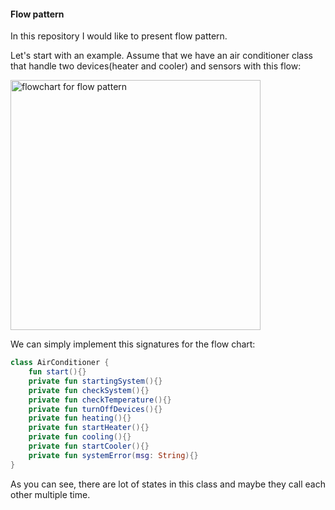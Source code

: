 #### Flow pattern

In this repository I would like to present flow pattern.

Let's start with an example. Assume that we have an air conditioner class that handle 
two devices(heater and cooler) and sensors with this flow:

<img alt="flowchart for flow pattern" src="https://raw.githubusercontent.com/imohsenb/projectname/FlowPattern/flowchart.png" height="400"/>

We can simply implement this signatures for the flow chart:
```kotlin
class AirConditioner {
    fun start(){}
    private fun startingSystem(){}
    private fun checkSystem(){}
    private fun checkTemperature(){}
    private fun turnOffDevices(){}
    private fun heating(){}
    private fun startHeater(){}
    private fun cooling(){}
    private fun startCooler(){}
    private fun systemError(msg: String){}
}
``` 

As you can see, there are lot of states in this class and maybe they call each other multiple time.
